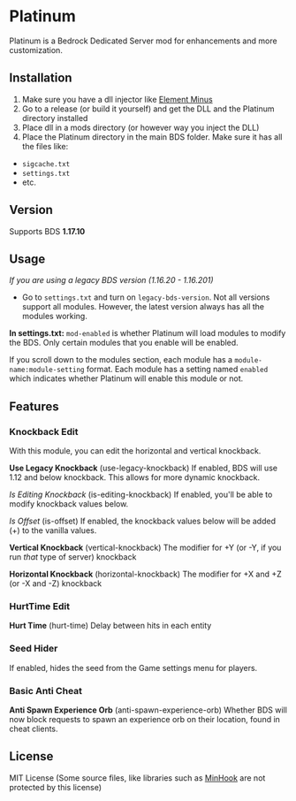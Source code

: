 # Platinum

Platinum is a Bedrock Dedicated Server mod for enhancements and more customization. 

## Installation

1. Make sure you have a dll injector like [Element Minus](https://github.com/karikera/elementminus)
2. Go to a release (or build it yourself) and get the DLL and the Platinum directory installed
3. Place dll in a mods directory (or however way you inject the DLL)
4. Place the Platinum directory in the main BDS folder. Make sure it has all the files like:
- `sigcache.txt`
- `settings.txt`
- etc.

## Version

Supports BDS **1.17.10**

## Usage

*If you are using a legacy BDS version (1.16.20 - 1.16.201)*

- Go to `settings.txt` and turn on `legacy-bds-version`. Not all versions support all modules. However, the latest version always has all the modules working.

**In settings.txt:**
`mod-enabled` is whether Platinum will load modules to modify the BDS. Only certain modules that you enable will be enabled.

If you scroll down to the modules section, each module has a `module-name:module-setting` format. Each module has a setting named `enabled` which indicates whether Platinum will enable this module or not.

## Features

### Knockback Edit

With this module, you can edit the horizontal and vertical knockback.

**Use Legacy Knockback** (use-legacy-knockback) If enabled, BDS will use 1.12 and below knockback. This allows for more dynamic knockback.

*Is Editing Knockback* (is-editing-knockback) If enabled, you'll be able to modify knockback values below.

*Is Offset* (is-offset) If enabled, the knockback values below will be added (+) to the vanilla values.

**Vertical Knockback** (vertical-knockback) The modifier for +Y (or -Y, if you run *that* type of server) knockback

**Horizontal Knockback** (horizontal-knockback) The modifier for +X and +Z (or -X and -Z) knockback

### HurtTime Edit

**Hurt Time** (hurt-time) Delay between hits in each entity

### Seed Hider

If enabled, hides the seed from the Game settings menu for players.

### Basic Anti Cheat

**Anti Spawn Experience Orb** (anti-spawn-experience-orb) Whether BDS will now block requests to spawn an experience orb on their location, found in cheat clients.

## License

MIT License (Some source files, like libraries such as [MinHook](https://github.com/TsudaKageyu/minhook) are not protected by this license)